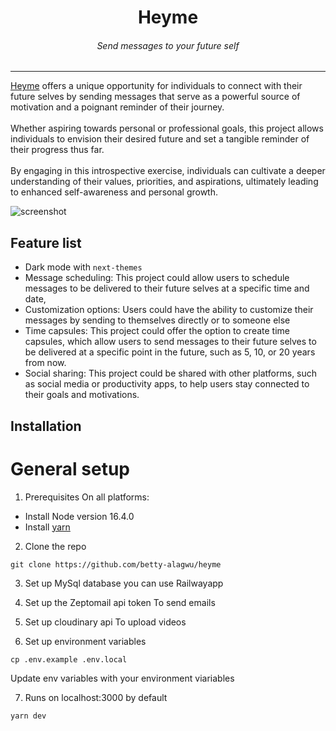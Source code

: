 <div align="center">
<h1>Heyme</h1>
<h6><i>Send messages to your future self</i></h6>
<hr />
</div>

[Heyme](https://heyme.io) offers a unique opportunity for individuals to connect with their future selves by sending messages that serve as a powerful source of motivation and a poignant reminder of their journey.
</br>
</br>
Whether aspiring towards personal or professional goals, this project allows individuals to envision their desired future and set a tangible reminder of their progress thus far.
</br>
</br>
By engaging in this introspective exercise, individuals can cultivate a deeper understanding of their values, priorities, and aspirations, ultimately leading to enhanced self-awareness and personal growth.

![screenshot](https://res.cloudinary.com/dq5e0bbl8/image/upload/v1678282734/Screenshot_2023-03-08_at_14.38.05_srmw0p.png)

## Feature list

- Dark mode with `next-themes`
- Message scheduling: This project could allow users to schedule messages to be delivered to their future selves at a specific time and date,
- Customization options: Users could have the ability to customize their messages by sending to themselves directly or to someone else
- Time capsules: This project could offer the option to create time capsules, which allow users to send messages to their future selves to be delivered at a specific point in the future, such as 5, 10, or 20 years from now.
- Social sharing: This project could be shared with other platforms, such as social media or productivity apps, to help users stay connected to their goals and motivations.

## Installation

# General setup

1. Prerequisites
On all platforms:
- Install Node version 16.4.0
- Install [yarn](https://classic.yarnpkg.com/lang/en/docs/install)



2. Clone the repo
```
git clone https://github.com/betty-alagwu/heyme
```


 3. Set up MySql database
you can use Railwayapp

4. Set up the Zeptomail api token
To send emails

5.  Set up cloudinary api 
To upload videos

6. Set up environment variables
```
cp .env.example .env.local
```
Update env variables with your environment viariables


7. Runs on localhost:3000 by default
```
yarn dev
```

